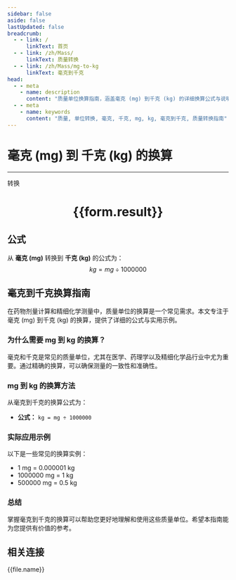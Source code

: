 ```yaml
---
sidebar: false
aside: false
lastUpdated: false
breadcrumb:
  - - link: /
      linkText: 首页
  - - link: /zh/Mass/
      linkText: 质量转换
  - - link: /zh/Mass/mg-to-kg
      linkText: 毫克到千克
head:
  - - meta
    - name: description
      content: "质量单位换算指南，涵盖毫克 (mg) 到千克 (kg) 的详细换算公式与说明。"
  - - meta
    - name: keywords
      content: "质量, 单位转换, 毫克, 千克, mg, kg, 毫克到千克, 质量转换指南"
---
```

# 毫克 (mg) 到 千克 (kg) 的换算
---
<script setup>
import { onMounted, reactive, inject, ref } from 'vue'
import { NButton, NForm, NFormItem, NInput, NInputNumber, NSelect, NCard, useMessage,NGrid ,NGi } from 'naive-ui'
import { defineClientComponent } from 'vitepress'
import { Mass } from '../../files';

const convert = inject('convert')

const form = reactive({
  number: null,
  result: '',
})

const convertHandler = () => {
  if (form.number !== null && !isNaN(form.number)) {
    const convertedValue = parseFloat(form.number) / 1000000
    form.result = `${form.number}mg = ${convertedValue.toFixed(6)}kg`
  } else {
    form.result = '请输入有效的数值。'
  }
}
</script>

<n-form size="large" :model="form">
  <n-form-item label="毫克 (mg)">
    <n-input-number v-model:value="form.number" placeholder="输入毫克" style="width: 100%" />
  </n-form-item>
  <n-form-item>
    <n-button type="primary" @click="convertHandler" block>转换</n-button>
  </n-form-item>
</n-form>

<n-card  embedded :bordered="false" hoverable>
  <div  style="text-align:center">
    <h1>{{form.result}}</h1>
  </div>
</n-card>

## 公式

从 **毫克 (mg)** 转换到 **千克 (kg)** 的公式为：
$$ kg = mg \div 1000000 $$

## 毫克到千克换算指南

在药物剂量计算和精细化学测量中，质量单位的换算是一个常见需求。本文专注于毫克 (mg) 到千克 (kg) 的换算，提供了详细的公式与实用示例。

### 为什么需要 mg 到 kg 的换算？

毫克和千克是常见的质量单位，尤其在医学、药理学以及精细化学品行业中尤为重要。通过精确的换算，可以确保测量的一致性和准确性。

### mg 到 kg 的换算方法

从毫克到千克的换算公式为：

- **公式：** `kg = mg ÷ 1000000`

### 实际应用示例

以下是一些常见的换算实例：

- 1 mg = 0.000001 kg
- 1000000 mg = 1 kg
- 500000 mg = 0.5 kg

### 总结

掌握毫克到千克的换算可以帮助您更好地理解和使用这些质量单位。希望本指南能为您提供有价值的参考。

## 相关连接
<n-grid x-gap="12" :cols="4">
  <n-gi v-for="(file, index) in Mass" :key="index">
    <n-button
      text
      tag="a"
      :href="file.path"
      type="primary"
    >
      {{file.name}}
    </n-button>
  </n-gi>
</n-grid>